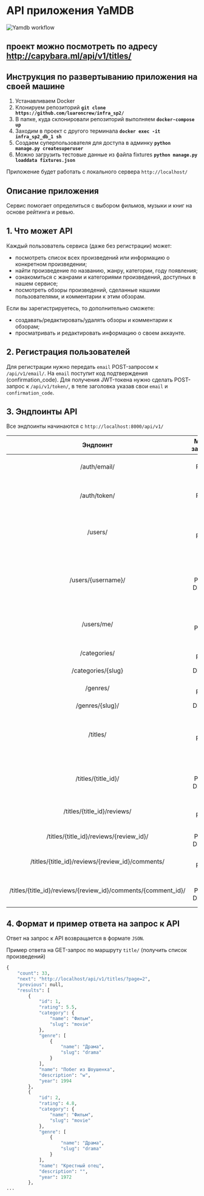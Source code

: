 # API приложения YaMDB
![Yamdb workflow](https://github.com/luaroncrew/yamdb_final/actions/workflows/yamdb.yaml/badge.svg)
## проект можно посмотреть по адресу http://capybara.ml/api/v1/titles/

## Инструкция по развертыванию приложения на своей машине

1. Устанавливаем Docker
2. Клонируем репозиторий **`git clone https://github.com/luaroncrew/infra_sp2/`**
4. В папке, куда склонировали репозиторий выполняем **`docker-compose up`**
5. Заходим в проект с другого терминала **`docker exec -it infra_sp2_db_1 sh`** 
6. Создаем суперпользователя для доступа в админку **`python manage.py createsuperuser`**
7. Можно загрузить тестовые данные из файла fixtures **`python manage.py loaddata fixtures.json`**

Приложение будет работать с локального сервера `http://localhost/`

## Описание приложения

Сервис помогает определиться с выбором фильмов, музыки и книг на основе рейтинга и ревью.

## 1. Что может API

Каждый пользователь сервиса (даже без регистрации) может:
- посмотреть список всех произведений или информацию о конкретном произведении;
- найти произведение по названию, жанру, категории, году появления;
- ознакомиться с жанрами и категориями произведений, доступных в нашем сервисе;
- посмотреть обзоры произведений, сделанные нашими пользователями, и комментарии к этим обзорам.

Если вы зарегистрируетесь, то дополнительно сможете:
- создавать/редактировать/удалять обзоры и комментарии к обзорам;
- просматривать и редактировать информацию о своем аккаунте.

## 2. Регистрация пользователей

Для регистрации нужно передать `email` POST-запросом к `/api/v1/email/`.
На `email` поступит код подтверждения (confirmation_code).
Для получения JWT-токена нужно сделать POST-запрос к `/api/v1/token/`, в теле заголовка указав свои `email` и `confirmation_code`.

## 3. Эндпоинты АPI

Все эндпоинты начинаются с `http://localhost:8000/api/v1/`

| Эндпоинт | Метод запроса | Результат|
|:----:|:----:|:----------:|
|/auth/email/|POST|Зарегистрироваться по email и получить код доступа|
|/auth/token/|POST|Получить токен в обмен на email и код доступа (confirmation_code)|
|/users/|GET POST|Посмотреть список всех пользователей, создать запись о новом (только администраторы)|
|/users/{username}/|GET PATCH DELETE|Посмотреть информацию о конкретном пользователе, отредактировать и удалить ее (только администраторы)|
|/users/me/|GET PATCH|Посмотреть и отредактировать информацию о своём аккаунте|
|/categories/|GET POST|Посмотреть список категорий, создать новую|
|/categories/{slug}|DELETE|Удалить категорию|
|/genres/|GET POST|Посмотреть список жанров, создать новый|
|/genres/{slug}/|DELETE|Удалить жанр|
|/titles/|GET POST|Посмотреть список всех произведений, создать информацию о новом произведении|
|/titles/{title_id}/|GET PATCH DELETE|Посмотреть/редактировать/удалить информацию о произведении|
|/titles/{title_id}/reviews/|GET POST|Посмотреть все обзоры, создать новый|
|/titles/{title_id}/reviews/{review_id}/|GET PATCH DELETE|Чтение/редактирование/удаление обзора|
|/titles/{title_id}/reviews/{review_id}/comments/|GET POST|Просмотреть комментарии, создать новый|
|/titles/{title_id}/reviews/{review_id}/comments/{comment_id}/|GET PATCH DELETE|Чтение/редактирование/удаление комментариев|

## 4. Формат и пример ответа на запрос к API

Ответ на запрос к API возвращается в формате `JSON`.

Пример ответа на GET-запрос по маршруту `title/` (получить список произведений)

```python
{
    "count": 33,
    "next": "http://localhost/api/v1/titles/?page=2",
    "previous": null,
    "results": [
        {
            "id": 1,
            "rating": 5.5,
            "category": {
                "name": "Фильм",
                "slug": "movie"
            },
            "genre": [
                {
                    "name": "Драма",
                    "slug": "drama"
                }
            ],
            "name": "Побег из Шоушенка",
            "description": "w",
            "year": 1994
        },
        {
            "id": 2,
            "rating": 4.8,
            "category": {
                "name": "Фильм",
                "slug": "movie"
            },
            "genre": [
                {
                    "name": "Драма",
                    "slug": "drama"
                }
            ],
            "name": "Крестный отец",
            "description": "",
            "year": 1972
        },
...
```
